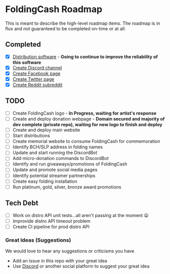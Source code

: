 # FoldingCash Roadmap

This is meant to describe the high-level roadmap items. The roadmap is in flux and not guaranteed to be completed on-time or at all.

## Completed

- [X] [Distribution software](https://github.com/foldingcash/distro) - **Going to continue to improve the reliability of this software**
- [X] [Create Discord channel](https://discord.gg/HU3YeXQ)
- [X] [Create Facebook page](https://www.facebook.com/FoldingCash)
- [X] [Create Twitter page](https://twitter.com/FoldingCash)
- [X] [Create Reddit subreddit](https://reddit.com/r/FoldingCash)

## TODO

- [ ] Create FoldingCash logo - **In Progress, waiting for artist's response**
- [ ] Create and deploy donation webpage - **Domain secured and majority of dev complete (private repo), waiting for new logo to finish and deploy**
- [ ] Create and deploy main website
- [ ] Start distributions
- [ ] Create memorial website to consume FoldingCash for commemoration
- [ ] Identify BCH/SLP address in folding names
- [ ] Update and start running the DiscordBot
- [ ] Add micro-donation commands to DiscordBot
- [ ] Identify and run giveaways/promotions of FoldingCash
- [ ] Update and promote social media pages
- [ ] Identify potential streamer partnerships
- [ ] Create easy folding installation
- [ ] Run platinum, gold, silver, bronze award promotions

## Tech Debt

- [ ] Work on distro API unit tests...all aren't passing at the moment :frowning:
- [ ] Improvide distro API timeout problem
- [ ] Create CI pipeline for prod distro API

### Great Ideas (Suggestions)

We would love to hear any suggestions or criticisms you have

- Add an issue in this repo with your great idea
- Use [Discord](https://discord.gg/HU3YeXQ) or another social platform to suggest your great idea